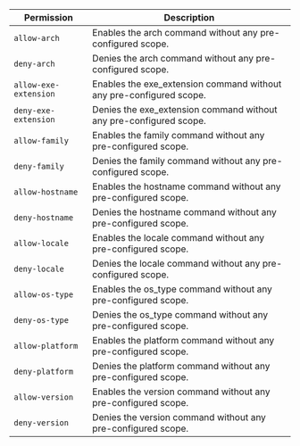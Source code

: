 | Permission | Description |
|------|-----|
|`allow-arch`|Enables the arch command without any pre-configured scope.|
|`deny-arch`|Denies the arch command without any pre-configured scope.|
|`allow-exe-extension`|Enables the exe_extension command without any pre-configured scope.|
|`deny-exe-extension`|Denies the exe_extension command without any pre-configured scope.|
|`allow-family`|Enables the family command without any pre-configured scope.|
|`deny-family`|Denies the family command without any pre-configured scope.|
|`allow-hostname`|Enables the hostname command without any pre-configured scope.|
|`deny-hostname`|Denies the hostname command without any pre-configured scope.|
|`allow-locale`|Enables the locale command without any pre-configured scope.|
|`deny-locale`|Denies the locale command without any pre-configured scope.|
|`allow-os-type`|Enables the os_type command without any pre-configured scope.|
|`deny-os-type`|Denies the os_type command without any pre-configured scope.|
|`allow-platform`|Enables the platform command without any pre-configured scope.|
|`deny-platform`|Denies the platform command without any pre-configured scope.|
|`allow-version`|Enables the version command without any pre-configured scope.|
|`deny-version`|Denies the version command without any pre-configured scope.|
